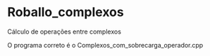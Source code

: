 # Roballo_complexos

Cálculo de operações entre complexos

O programa correto é o Complexos_com_sobrecarga_operador.cpp
